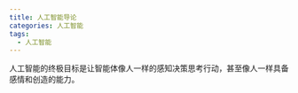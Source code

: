 ```yaml
---
title: 人工智能导论
categories: 人工智能
tags:
  - 人工智能
---
```

人工智能的终极目标是让智能体像人一样的感知决策思考行动，甚至像人一样具备感情和创造的能力。
